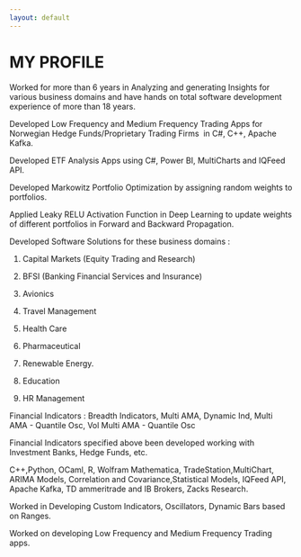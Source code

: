 ```yaml
---
layout: default
---
```


# MY PROFILE

Worked for more than 6 years in Analyzing and generating Insights for various business domains and have hands on total software development experience of more than 18 years.

Developed Low Frequency and Medium Frequency Trading Apps for Norwegian Hedge Funds/Proprietary Trading Firms  in C#, C++, Apache Kafka.

Developed ETF Analysis Apps using C#, Power BI, MultiCharts and IQFeed API.

Developed Markowitz Portfolio Optimization by assigning random weights to portfolios.

Applied Leaky RELU Activation Function in Deep Learning to update weights of different portfolios in Forward and Backward Propagation.

Developed Software Solutions for these business domains :

1. Capital Markets (Equity Trading and Research)

2. BFSI (Banking Financial Services and Insurance)

3. Avionics

4. Travel Management

5. Health Care

6. Pharmaceutical

7. Renewable Energy.

8. Education

9. HR Management

Financial Indicators : Breadth Indicators, Multi AMA, Dynamic Ind, Multi AMA - Quantile Osc, Vol Multi AMA - Quantile Osc

Financial Indicators specified above been developed working with  Investment Banks, Hedge Funds, etc.

C++,Python, OCaml, R, Wolfram Mathematica, TradeStation,MultiChart, ARIMA Models, Correlation and Covariance,Statistical Models, IQFeed API, Apache Kafka, TD ammeritrade and IB Brokers, Zacks Research.

Worked in Developing Custom Indicators, Oscillators, Dynamic Bars based on Ranges.

Worked on developing Low Frequency and Medium Frequency Trading apps.
